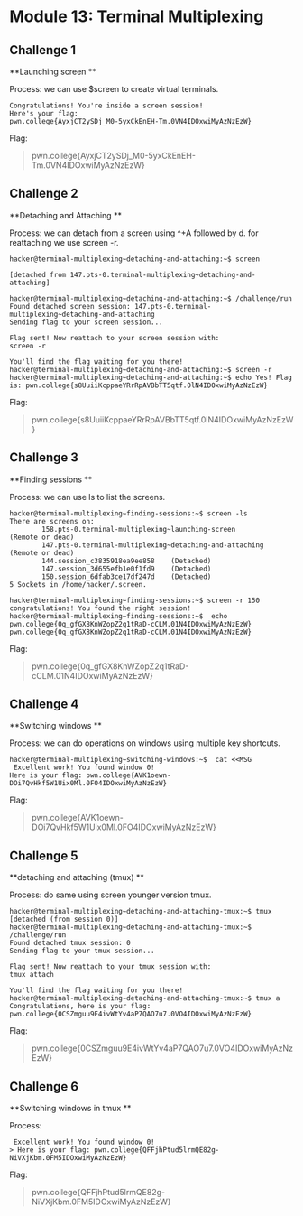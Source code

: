 # Module 13: Terminal Multiplexing

## Challenge 1
**Launching screen **

Process:
we can use $screen to create virtual terminals.
```
Congratulations! You're inside a screen session!
Here's your flag:
pwn.college{AyxjCT2ySDj_M0-5yxCkEnEH-Tm.0VN4IDOxwiMyAzNzEzW}
```
Flag:
> pwn.college{AyxjCT2ySDj_M0-5yxCkEnEH-Tm.0VN4IDOxwiMyAzNzEzW}

## Challenge 2
**Detaching and Attaching **

Process:
we can detach from a screen using ^+A followed by d.
for reattaching we use screen -r.
```
hacker@terminal-multiplexing~detaching-and-attaching:~$ screen

[detached from 147.pts-0.terminal-multiplexing~detaching-and-attaching]

hacker@terminal-multiplexing~detaching-and-attaching:~$ /challenge/run
Found detached screen session: 147.pts-0.terminal-multiplexing~detaching-and-attaching
Sending flag to your screen session...

Flag sent! Now reattach to your screen session with:
screen -r

You'll find the flag waiting for you there!
hacker@terminal-multiplexing~detaching-and-attaching:~$ screen -r
hacker@terminal-multiplexing~detaching-and-attaching:~$ echo Yes! Flag is: pwn.college{s8UuiiKcppaeYRrRpAVBbTT5qtf.0lN4IDOxwiMyAzNzEzW}
```
Flag:
> pwn.college{s8UuiiKcppaeYRrRpAVBbTT5qtf.0lN4IDOxwiMyAzNzEzW}

## Challenge 3
**Finding sessions **

Process:
we can use ls to list the screens.
```
hacker@terminal-multiplexing~finding-sessions:~$ screen -ls
There are screens on:
        158.pts-0.terminal-multiplexing~launching-screen        (Remote or dead)
        147.pts-0.terminal-multiplexing~detaching-and-attaching (Remote or dead)
        144.session_c3835918ea9ee858    (Detached)
        147.session_3d655efb1e0f1fd9    (Detached)
        150.session_6dfab3ce17df247d    (Detached)
5 Sockets in /home/hacker/.screen.

hacker@terminal-multiplexing~finding-sessions:~$ screen -r 150
congratulations! You found the right session!
hacker@terminal-multiplexing~finding-sessions:~$  echo pwn.college{0q_gfGX8KnWZopZ2q1tRaD-cCLM.01N4IDOxwiMyAzNzEzW}
pwn.college{0q_gfGX8KnWZopZ2q1tRaD-cCLM.01N4IDOxwiMyAzNzEzW}
```
Flag:
>pwn.college{0q_gfGX8KnWZopZ2q1tRaD-cCLM.01N4IDOxwiMyAzNzEzW}

## Challenge 4
**Switching windows **

Process:
we can do operations on windows using multiple key shortcuts.
```
hacker@terminal-multiplexing~switching-windows:~$  cat <<MSG
 Excellent work! You found window 0!
Here is your flag: pwn.college{AVK1oewn-DOi7QvHkf5W1Uix0Ml.0FO4IDOxwiMyAzNzEzW}
```
Flag:
>pwn.college{AVK1oewn-DOi7QvHkf5W1Uix0Ml.0FO4IDOxwiMyAzNzEzW}


## Challenge 5
**detaching and attaching (tmux) **

Process:
do same using screen younger version tmux.
```
hacker@terminal-multiplexing~detaching-and-attaching-tmux:~$ tmux
[detached (from session 0)]
hacker@terminal-multiplexing~detaching-and-attaching-tmux:~$ /challenge/run
Found detached tmux session: 0
Sending flag to your tmux session...

Flag sent! Now reattach to your tmux session with:
tmux attach

You'll find the flag waiting for you there!
hacker@terminal-multiplexing~detaching-and-attaching-tmux:~$ tmux a
Congratulations, here is your flag: pwn.college{0CSZmguu9E4ivWtYv4aP7QAO7u7.0VO4IDOxwiMyAzNzEzW}
```
Flag:
> pwn.college{0CSZmguu9E4ivWtYv4aP7QAO7u7.0VO4IDOxwiMyAzNzEzW}

## Challenge 6
**Switching windows in tmux **

Process:
```
 Excellent work! You found window 0!
> Here is your flag: pwn.college{QFFjhPtud5lrmQE82g-NiVXjKbm.0FM5IDOxwiMyAzNzEzW}
```
Flag:
> pwn.college{QFFjhPtud5lrmQE82g-NiVXjKbm.0FM5IDOxwiMyAzNzEzW}
